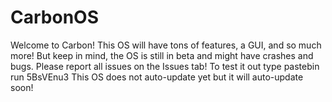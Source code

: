 # CarbonOS
Welcome to Carbon! This OS will have tons of features, a GUI, and so much more!
But keep in mind, the OS is still in beta and might have crashes and bugs.
Please report all issues on the Issues tab!
To test it out type pastebin run 5BsVEnu3
This OS does not auto-update yet but it will auto-update soon!
